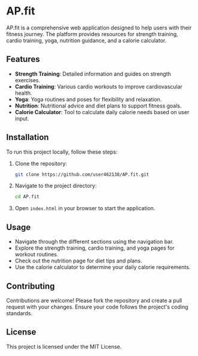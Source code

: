 # AP.fit

AP.fit is a comprehensive web application designed to help users with their fitness journey. The platform provides resources for strength training, cardio training, yoga, nutrition guidance, and a calorie calculator.

## Features

- **Strength Training**: Detailed information and guides on strength exercises.
- **Cardio Training**: Various cardio workouts to improve cardiovascular health.
- **Yoga**: Yoga routines and poses for flexibility and relaxation.
- **Nutrition**: Nutritional advice and diet plans to support fitness goals.
- **Calorie Calculator**: Tool to calculate daily calorie needs based on user input.

## Installation

To run this project locally, follow these steps:

1. Clone the repository:
    ```bash
    git clone https://github.com/user462138/AP.fit.git
    ```
2. Navigate to the project directory:
    ```bash
    cd AP.fit
    ```
3. Open `index.html` in your browser to start the application.

## Usage

- Navigate through the different sections using the navigation bar.
- Explore the strength training, cardio training, and yoga pages for workout routines.
- Check out the nutrition page for diet tips and plans.
- Use the calorie calculator to determine your daily calorie requirements.

## Contributing

Contributions are welcome! Please fork the repository and create a pull request with your changes. Ensure your code follows the project's coding standards.

## License

This project is licensed under the MIT License.
